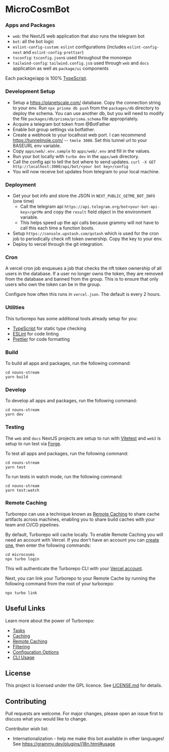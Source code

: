 # MicroCosmBot

### Apps and Packages

- `web`: the NextJS web application that also runs the telegram bot
- `bot`: all the bot logic
- `eslint-config-custom`: `eslint` configurations (includes `eslint-config-next` and `eslint-config-prettier`)
- `tsconfig`: `tsconfig.json`s used throughout the monorepo
- `tailwind-config`: `tailwind.config.js`s used through `web` and `docs` application as well as `package/ui` components

Each package/app is 100% [TypeScript](https://www.typescriptlang.org/).

### Development Setup

* Setup a https://planetscale.com/ database. Copy the connection string to your env. Run `npx prisma db push` from the `packages/db` directory to deploy the schema. You can use another db, but you will need to modify the file `packages/db/prisma/prisma.schema` file appropriately.
* Acquire a telegram bot token from @BotFather
* Enable bot group settings via botfather.
* Create a webhook to your localhost web port. I can recommend https://tunnelmole.com/ -- `tmole 3000`. Set this tunnel url to your BASEURL env variable.
* Copy `apps/web/.env.sample` to `apps/web/.env` and fill in the values.
* Run your bot locally with `turbo dev` in the `apps/web` directory.
* Call the config api to tell the bot where to send updates. `curl -X GET  http://localhost:3000/api/bot/<your bot key>/config`
* You will now receive bot updates from telegram to your local machine.

### Deployment

* Get your bot info and store the JSON in `NEXT_PUBLIC_GETME_BOT_INFO` (one time)
  * Call the telegram api `https://api.telegram.org/bot<your-bot-api-key>/getMe` and copy the `result` field object in the environment variable.
  * This helps speed up the api calls because grammy will not have to call this each time a function boots.
* Setup `https://console.upstash.com/qstash` which is used for the cron job to periodically check nft token ownership. Copy the key to your env.
* Deploy to vercel through the git integration.

### Cron
A vercel cron job enqueues a job that checks the nft token ownership of all users in the database. If a user no longer owns the token, they are removed from the database and banned from the group. This is to ensure that only users who own the token can be in the group.

Configure how often this runs in `vercel.json`. The default is every 2 hours.

### Utilities

This turborepo has some additional tools already setup for you:

- [TypeScript](https://www.typescriptlang.org/) for static type checking
- [ESLint](https://eslint.org/) for code linting
- [Prettier](https://prettier.io) for code formatting

### Build

To build all apps and packages, run the following command:

```
cd nouns-stream
yarn build
```

### Develop

To develop all apps and packages, run the following command:

```
cd nouns-stream
yarn dev
```

### Testing

The `web` and `docs` NextJS projects are setup to run with [Vitetest](https://vitest.dev) and `web3` is setup to run test via [Forge](https://book.getfoundry.sh/reference/forge/forge-test).

To test all apps and packages, run the following command:

```
cd nouns-stream
yarn test
```

To run tests in watch mode, run the following command:

```
cd nouns-stream
yarn test:watch
```

### Remote Caching

Turborepo can use a technique known as [Remote Caching](https://turbo.build/repo/docs/core-concepts/remote-caching) to share cache artifacts across machines, enabling you to share build caches with your team and CI/CD pipelines.

By default, Turborepo will cache locally. To enable Remote Caching you will need an account with Vercel. If you don't have an account you can [create one](https://vercel.com/signup), then enter the following commands:

```
cd microcosms
npx turbo login
```

This will authenticate the Turborepo CLI with your [Vercel account](https://vercel.com/docs/concepts/personal-accounts/overview).

Next, you can link your Turborepo to your Remote Cache by running the following command from the root of your turborepo:

```
npx turbo link
```

## Useful Links

Learn more about the power of Turborepo:

- [Tasks](https://turbo.build/repo/docs/core-concepts/monorepos/running-tasks)
- [Caching](https://turbo.build/repo/docs/core-concepts/caching)
- [Remote Caching](https://turbo.build/repo/docs/core-concepts/remote-caching)
- [Filtering](https://turbo.build/repo/docs/core-concepts/monorepos/filtering)
- [Configuration Options](https://turbo.build/repo/docs/reference/configuration)
- [CLI Usage](https://turbo.build/repo/docs/reference/command-line-reference)


## License
This project is licensed under the GPL licence. See [LICENSE.md](LICENSE.md) for details.

## Contributing
Pull requests are welcome. For major changes, please open an issue first to discuss what you would like to change.

Contributor wish list:
* Internationalization - help me make this bot available in other languages! See https://grammy.dev/plugins/i18n.html#usage